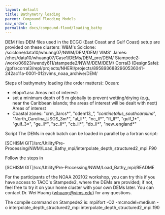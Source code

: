 ```yaml
---
layout: default
title: Bathymetry loading
parent: Compound Flooding Models
nav_order: 1
permalink: docs/compound-flood/loading_bathy
---
```


DEM files
DEM files used in the ECGC (East Coast and Gulf Coast) setup are provided on these clusters:
W&M's Sciclone: /sciclone/data10/whuang07/NWM/DEM/DEM/
VIMS' James: /ches/data10/whuang07/Case1/DEMs/DEM_pre/DEM/
Stampede2: /work/06923/wendy611/stampede2/NWM/DEM/DEM/
Corral3 (DesignSafe): /gpfs/corral3/repl/projects/NHERI/projects/8958936882960536041-242ac11a-0001-012/vims_noaa_archive/DEM/

Steps of bathymetry loading (the order matters):
Ocean:
- etopo1.asc
Areas not of interest:
- set a minimum depth of 5 m globally to prevent wetting/drying (e.g., near the Caribbean islands; the areas of interest will be dealt with next)
Areas of interest
- Coastal zones: "crm_3arcs*", "cdem13_*", "continetalus_southcarolina*", "North_Carolina_USGS_3m*", "al_ll*", "nc_ll*", "fl_ll*", "gulf_1*", "gulf_3*", "ge_ll*", "sc_ll*", "cb_ll*", "db_ll*", "new_england*"

Script
The DEMs in each batch can be loaded in parallel by a fortran script:

[SCHISM GIT]/src/Utility/Pre-Processing/NWM/Load_Bathy_mpi/interpolate_depth_structured2_mpi.F90

Follow the steps in

[SCHISM GIT]/src/Utility/Pre-Processing/NWM/Load_Bathy_mpi/README

For the participants of the NOAA 202102 workshop, you can try this if you have access to TACC's Stampede2, where the DEMs are provided; if not, feel free to try it on your home cluster with your own DEMs later. You can contact Dr. Wei Huang (whuang@vims.edu) for any questions.

The compile command on Stampede2 is: mpiifort -O2 -mcmodel=medium -o interpolate_depth_structured2_mpi interpolate_depth_structured2_mpi.f90
